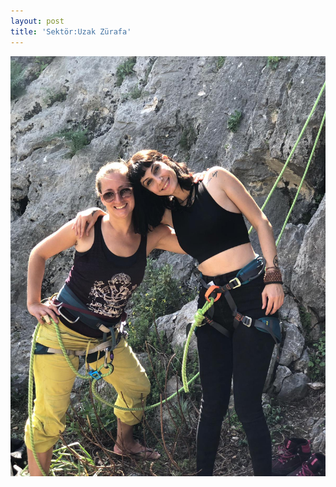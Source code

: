 ```yaml
---
layout: post
title: 'Sektör:Uzak Zürafa'
---
```

![](/img/uploads/ad93a989-1b1b-407e-9d8a-51a3bd690116.JPG)
